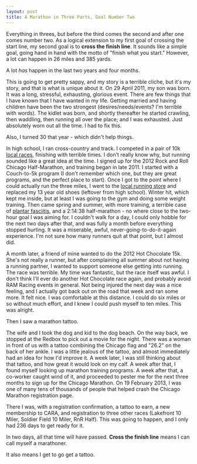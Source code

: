 ```yaml
---
layout: post
title: A Marathon in Three Parts, Goal Number Two
---
```


Everything in threes, but before the third comes the second and after one comes number two. As a logical extension to my first
goal of crossing the start line, my second goal is to **cross the finish line**. It sounds like a simple goal, going hand in hand
with the motto of "finish what you start." However, a lot can happen in 26 miles and 385 yards.

A lot _has_ happen in the last two years and four months.

This is going to get pretty sappy, and my story is a terrible cliche, but it's my story, and that is what is unique about it.
On 29 April 2011, my son was born. It was a long, stressful, exhausting, glorious event. There are few things that I have known
that I have wanted in my life. Getting married and having children have been the two strongest (desires/needs/events? I'm terrible with words).
The kidlet was born, and shortly thereafter he started crawling, then waddling, then running all over the place; and I was exhausted.
Just absolutely worn out all the time. I had to fix this.

Also, I turned 30 that year - which didn't help things.

In high school, I ran cross-country and track. I competed in a pair of 10k [local races](http://waucondaparks.org/wauconda-fest/wauconda-fest-5k-10k-race/),
finishing with terrible times. I don't really know why, but running sounded like a great idea at the time. I signed up for the 2012 Rock and Roll Chicago
Half-Marathon, and training began in late 2011. I started with a Couch-to-5k program (I don't remember which one, but they are great programs, and the
perfect place to start). Once I got to the point where I could actually run the three miles, I went to the [local running store](http://universalsole.com/) and replaced my 13 year
old shoes (leftover from high school). Winter hit, which kept me inside, but at least I was going to the gym and doing some weight training.
Then came spring and summer, with more training, a terrible case of [plantar fasciitis](http://en.wikipedia.org/wiki/Plantar_fasciitis), and a 2:14:38 half-marathon - no where close to the
two-hour goal I was aiming for. I couldn't walk for a day, I could only hobble for the next two days after that, and was fully a month
before everything stopped hurting. It was a miserable, awful, never-going-to-do-it-again experience. I'm not sure how many runners quit
at that point, but I almost did.

A month later, a friend of mine wanted to do the 2012 Hot Chocolate 15k. She's not really a runner, but after complaining all summer
about not having a running partner, I wanted to support someone else getting into running. The race was terrible. My time was fantastic,
but the race itself was awful. I don't think I'll ever do another Hot Chocolate race again, and probably avoid RAM Racing events in general.
Not being injured the next day was a nice feeling, and I actually got back out on the road that week and ran some more. It felt nice. I was
comfortable at this distance. I could do six miles or so without much effort, and I knew I could push myself to ten miles. This was alright.

Then I saw a marathon tattoo.

The wife and I took the dog and kid to the dog beach. On the way back, we stopped at the Redbox to pick out a movie for the night. There
was a woman in front of us with a tattoo combining the Chicago flag and "26.2" on the back of her ankle. I was a little jealous of the
tattoo, and almost immediately had an idea for how I'd improve it. A week later, I was still thinking about that tattoo, and how great it
would look on my calf. A week after that, I found myself looking up marathon training programs. A week after that, a co-worker caught wind
of it, and proceeded to pester me for the next three months to sign up for the Chicago Marathon. On 19 February 2013, I was one of many tens
of thousands of people that helped crash the Chicago Marathon registration page.

There I was, with a registration confirmation, a tattoo to earn, a new membership to CARA, and registration to three other races (Lakefront
10 Miler, Soldier Field 10 Miler, RnR Half). This was going to happen, and I only had 236 days to get ready for it.

In two days, all that time will have passed. **Cross the finish line** means I can call myself a marathoner.

It also means I get to go get a tattoo.

